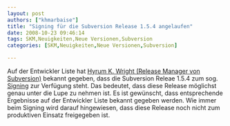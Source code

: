 ```yaml
---
layout: post
authors: ["khmarbaise"]
title: "Signing für die Subversion Release 1.5.4 angelaufen"
date: 2008-10-23 09:46:14
tags: SKM,Neuigkeiten,Neue Versionen,Subversion
categories: [SKM,Neuigkeiten,Neue Versionen,Subversion]

---
```

Auf der Entwickler Liste hat [Hyrum K. Wright (Release Manager von Subversion)](http://subversion.tigris.org/servlets/ReadMsg?list=dev&msgNo=144435) bekannt gegeben, 
dass die Subversion Releae 1.5.4 zum sog. [Signing](http://subversion.tigris.org/hacking.html#tarball-signing) zur Verfügung steht. 
Das bedeutet, dass diese Release möglichst genau unter die Lupe zu nehmen ist. Es ist gewünscht, dass entsprechende Ergebnisse auf der Entwickler Liste 
bekannt gegeben werden.
Wie immer beim Signing wird darauf hingewiesen, dass diese Release noch nicht zum produktiven Einsatz freigegeben ist.
